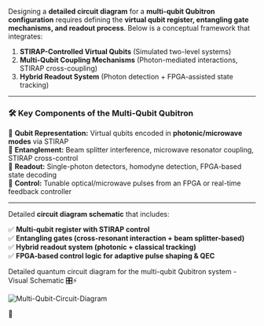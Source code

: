 Designing a **detailed circuit diagram** for a **multi-qubit Qubitron configuration** requires defining the **virtual qubit register, entangling gate mechanisms, and readout process**. Below is a conceptual framework that integrates:  

1. **STIRAP-Controlled Virtual Qubits** (Simulated two-level systems)  
2. **Multi-Qubit Coupling Mechanisms** (Photon-mediated interactions, STIRAP cross-coupling)  
3. **Hybrid Readout System** (Photon detection + FPGA-assisted state tracking)  

---

### **🛠️ Key Components of the Multi-Qubit Qubitron**
🔹 **Qubit Representation:** Virtual qubits encoded in **photonic/microwave modes** via STIRAP  
🔹 **Entanglement:** Beam splitter interference, microwave resonator coupling, STIRAP cross-control  
🔹 **Readout:** Single-photon detectors, homodyne detection, FPGA-based state decoding  
🔹 **Control:** Tunable optical/microwave pulses from an FPGA or real-time feedback controller  

---

Detailed **circuit diagram schematic** that includes:  

✅ **Multi-qubit register with STIRAP control**  
✅ **Entangling gates (cross-resonant interaction + beam splitter-based)**  
✅ **Hybrid readout system (photonic + classical tracking)**  
✅ **FPGA-based control logic for adaptive pulse shaping & QEC**  

Detailed quantum circuit diagram for the multi-qubit Qubitron system - Visual Schematic 🎛️⚡

![Multi-Qubit-Circuit-Diagram](https://raw.githubusercontent.com/bookofquantum/BOQ/refs/heads/main/photons/img/Circuit-Diagram.webp "Multi-Qubit-Circuit-Diagram")

🚀
